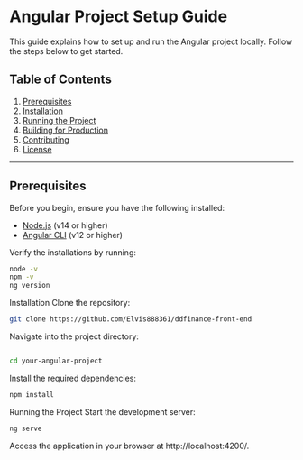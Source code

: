 # Angular Project Setup Guide

This guide explains how to set up and run the Angular project locally. Follow the steps below to get started.

## Table of Contents

1. [Prerequisites](#prerequisites)
2. [Installation](#installation)
3. [Running the Project](#running-the-project)
4. [Building for Production](#building-for-production)
5. [Contributing](#contributing)
6. [License](#license)

---

## Prerequisites

Before you begin, ensure you have the following installed:

- [Node.js](https://nodejs.org/) (v14 or higher)
- [Angular CLI](https://angular.io/cli) (v12 or higher)

Verify the installations by running:
```bash
node -v
npm -v
ng version
```
Installation
Clone the repository:

```bash
git clone https://github.com/Elvis888361/ddfinance-front-end
```
Navigate into the project directory:

```bash

cd your-angular-project
```
Install the required dependencies:

```bash
npm install
```
Running the Project
Start the development server:

```bash
ng serve
```
Access the application in your browser at http://localhost:4200/.
